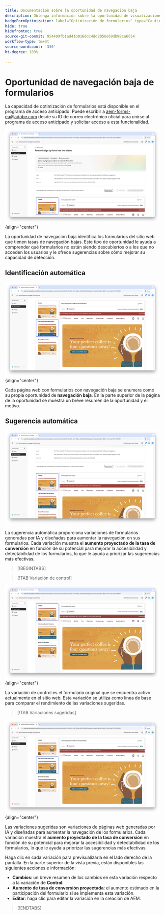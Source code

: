 ```yaml
---
title: Documentación sobre la oportunidad de navegación baja
description: Obtenga información sobre la oportunidad de visualizaciones bajas y cómo utilizarla para mejorar la participación de los formularios en su sitio web.
badgeFormOptimization: label="Optimización de formularios" type="Caution" url="../../opportunity-types/form-optimization.md" tooltip="Optimización de formularios"
hide: true
hidefromtoc: true
source-git-commit: 954409fb1ad41b016ddc4dd2058e69db98ca6654
workflow-type: tm+mt
source-wordcount: '330'
ht-degree: 100%

---
```



# Oportunidad de navegación baja de formularios

<span class="preview"> La capacidad de optimización de formularios está disponible en el programa de acceso anticipado. Puede escribir a aem-forms-ea@adobe.com desde su ID de correo electrónico oficial para unirse al programa de acceso anticipado y solicitar acceso a esta funcionalidad. </span>

![Oportunidad de navegación baja](./assets/low-navigation/hero.png){align="center"}

La oportunidad de navegación baja identifica los formularios del sitio web que tienen tasas de navegación bajas. Este tipo de oportunidad le ayuda a comprender qué formularios no están siendo descubiertos o a los que no acceden los usuarios y le ofrece sugerencias sobre cómo mejorar su capacidad de detección.

## Identificación automática

![Navegación baja de autoidentificación](./assets/low-navigation/auto-identify.png){align="center"}

Cada página web con formularios con navegación baja se enumera como su propia oportunidad de **navegación baja**. En la parte superior de la página de la oportunidad se muestra un breve resumen de la oportunidad y el motivo.

## Sugerencia automática

![Navegación baja de sugerencia automática](./assets/low-navigation/auto-suggest.png)

La sugerencia automática proporciona variaciones de formularios generadas por IA y diseñadas para aumentar la navegación en sus formularios. Cada variación muestra el **aumento proyectado de la tasa de conversión** en función de su potencial para mejorar la accesibilidad y detectabilidad de los formularios, lo que le ayuda a priorizar las sugerencias más efectivas.

>[!BEGINTABS]

>[!TAB Variación de control]

![Variaciones de control](./assets/low-navigation/control-variation.png){align="center"}

La variación de control es el formulario original que se encuentra activo actualmente en el sitio web. Esta variación se utiliza como línea de base para comparar el rendimiento de las variaciones sugeridas.

>[!TAB Variaciones sugeridas]

![Variaciones sugeridas](./assets/low-navigation/suggested-variations.png){align="center"}

Las variaciones sugeridas son variaciones de páginas web generadas por IA y diseñadas para aumentar la navegación de los formularios. Cada variación muestra el **aumento proyectado de la tasa de conversión** en función de su potencial para mejorar la accesibilidad y detectabilidad de los formularios, lo que le ayuda a priorizar las sugerencias más efectivas.

Haga clic en cada variación para previsualizarla en el lado derecho de la pantalla. En la parte superior de la vista previa, están disponibles las siguientes acciones e información:

* **Cambios**: un breve resumen de los cambios en esta variación respecto a la variación de **Control**.
* **Aumento de tasa de conversión proyectada**: el aumento estimado en la participación del formulario si se implementa esta variación.
* **Editar**: haga clic para editar la variación en la creación de AEM.

>[!ENDTABS]

<!-- 

## Auto-optimize

[!BADGE Ultimate]{type=Positive tooltip="Ultimate"}

![Auto-optimize low navigation](./assets/low-views/auto-optimize.png){align="center"}

Sites Optimizer Ultimate adds the ability to deploy auto-optimization for the issues found by the low navigation opportunity.

>[!BEGINTABS]

>[!TAB Test multiple]


>[!TAB Publish selected]

{{auto-optimize-deploy-optimization-slack}}

>[!TAB Request approval]

{{auto-optimize-request-approval}}

>[!ENDTABS]

-->
